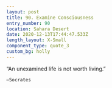 ```yaml
---
layout: post
title: 90. Examine Consciousness
entry_number: 90
location: Sahara Desert
date: 2020-12-13T17:44:47.533Z
length_layout: X-Small
component_type: quote_3
custom_bg: holly
---
```

“An unexamined life is not worth living.” 
	
	–Socrates